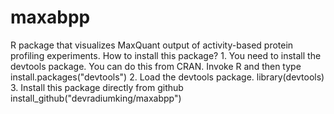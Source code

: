 # maxabpp
R package that visualizes MaxQuant output of activity-based protein profiling experiments.
    How to install this package?
    1. You need to install the devtools package. You can do this from CRAN. Invoke R and then type
       install.packages("devtools")
    2. Load the devtools package.
       library(devtools)
    3. Install this package directly from github
       install_github("devradiumking/maxabpp")
